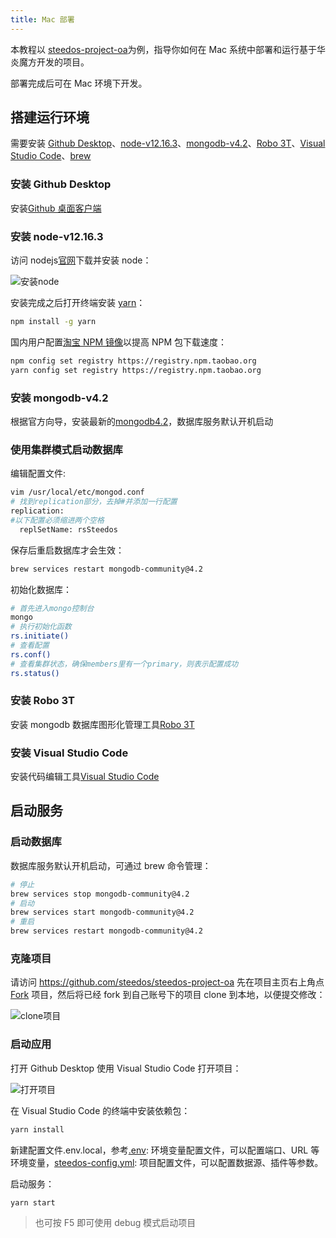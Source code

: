 ```yaml
---
title: Mac 部署
---
```


本教程以 [steedos-project-oa](https://github.com/steedos/steedos-project-oa)为例，指导你如何在 Mac 系统中部署和运行基于华炎魔方开发的项目。

部署完成后可在 Mac 环境下开发。

## 搭建运行环境

需要安装 [Github Desktop](https://desktop.github.com/)、[node-v12.16.3](https://nodejs.org/en/)、[mongodb-v4.2](https://docs.mongodb.com/manual/tutorial/install-mongodb-on-os-x/)、[Robo 3T](https://robomongo.org/)、[Visual Studio Code](https://code.visualstudio.com/)、[brew](https://brew.sh/)

### 安装 Github Desktop

安装[Github 桌面客户端](https://desktop.github.com/)

### 安装 node-v12.16.3

访问 nodejs[官网](https://nodejs.org/en/)下载并安装 node：

![安装node](/assets/windows/安装node.png)

安装完成之后打开终端安装 [yarn](https://yarnpkg.com/)：

```bash
npm install -g yarn
```

国内用户配置[淘宝 NPM 镜像](https://developer.aliyun.com/mirror/NPM)以提高 NPM 包下载速度：

```bash
npm config set registry https://registry.npm.taobao.org
yarn config set registry https://registry.npm.taobao.org
```

### 安装 mongodb-v4.2

根据官方向导，安装最新的[mongodb4.2](https://docs.mongodb.com/manual/tutorial/install-mongodb-on-os-x/)，数据库服务默认开机启动

### 使用集群模式启动数据库

编辑配置文件:

```bash
vim /usr/local/etc/mongod.conf
# 找到replication部分，去掉#并添加一行配置
replication:
#以下配置必须缩进两个空格
  replSetName: rsSteedos
```

保存后重启数据库才会生效：

```bash
brew services restart mongodb-community@4.2
```

初始化数据库：

```bash
# 首先进入mongo控制台
mongo
# 执行初始化函数
rs.initiate()
# 查看配置
rs.conf()
# 查看集群状态，确保members里有一个primary，则表示配置成功
rs.status()
```

### 安装 Robo 3T

安装 mongodb 数据库图形化管理工具[Robo 3T](https://robomongo.org/)

### 安装 Visual Studio Code

安装代码编辑工具[Visual Studio Code](https://code.visualstudio.com/)

## 启动服务

### 启动数据库

数据库服务默认开机启动，可通过 brew 命令管理：

```bash
# 停止
brew services stop mongodb-community@4.2
# 启动
brew services start mongodb-community@4.2
# 重启
brew services restart mongodb-community@4.2
```

### 克隆项目

请访问 https://github.com/steedos/steedos-project-oa 先在项目主页右上角点 [Fork](https://help.github.com/en/github/getting-started-with-github/fork-a-repo) 项目，然后将已经 fork 到自己账号下的项目 clone 到本地，以便提交修改：

![clone项目](/assets/windows/clone项目.png)

### 启动应用

打开 Github Desktop 使用 Visual Studio Code 打开项目：

![打开项目](/assets/windows/打开项目.png)

在 Visual Studio Code 的终端中安装依赖包：

```bash
yarn install
```

新建配置文件.env.local，参考[.env](env): 环境变量配置文件，可以配置端口、URL 等环境变量，[steedos-config.yml](steedos_config): 项目配置文件，可以配置数据源、插件等参数。

启动服务：

```bash
yarn start
```

> 也可按 F5 即可使用 debug 模式启动项目
